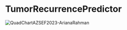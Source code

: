 # TumorRecurrencePredictor


![QuadChartAZSEF2023-ArianaRahman](https://user-images.githubusercontent.com/97775426/218333042-69593de5-3def-4916-9745-e7760ace848c.png)
